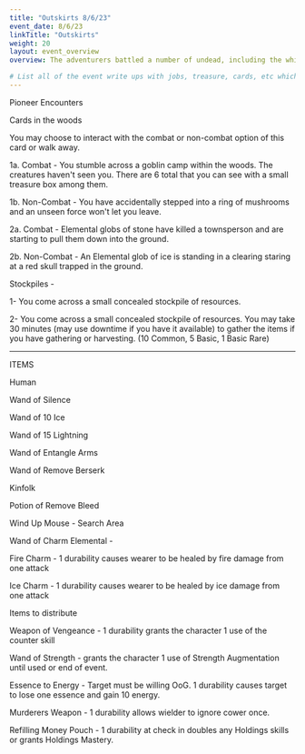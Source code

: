 ```yaml
---
title: "Outskirts 8/6/23"
event_date: 8/6/23
linkTitle: "Outskirts"
weight: 20
layout: event_overview
overview: The adventurers battled a number of undead, including the white bone.  This combat was difficult and almost killed some of the town.  The adventurers feel the white bone is too powerful for them to deal with currently.  A number of random townsfolk traveled to the outskirts to see what was going on.  A traveling merchant, Van Mullins was found to be a merchant of "sniffle shits" a blatant rip off of smelling salts.  Van Mullins was then determined to be a member of the thieves guild that created the doll golems to attack kinfolk and was interrogated.  During the interrogation and spirit showed up behind him and murdered him through a tattoo on his back.  The adventurers were able to fix a problem with the fire elementals (capturing lightning in a bottle) and an economic crisis by returning resources from a goblin camp to the craft guild.

# List all of the event write ups with jobs, treasure, cards, etc which can be used to generate the treasure and track the events.  They should probably be laid out similar to the schedule page.
---
```


Pioneer Encounters

Cards in the woods

You may choose to interact with the combat or non-combat option of this card or walk away.

1a. Combat - You stumble across a goblin camp within the woods.  The creatures haven't seen you.  There are 6 total that you can see with a small treasure box among them.

1b. Non-Combat - You have accidentally stepped into a ring of mushrooms and an unseen force won't let you leave.

2a. Combat - Elemental globs of stone have killed a townsperson and are starting to pull them down into the ground.

2b. Non-Combat - An Elemental glob of ice is standing in a clearing staring at a red skull trapped in the ground.

Stockpiles -

1- You come across a small concealed stockpile of resources.  

2- You come across a small concealed stockpile of resources.  You may take 30 minutes (may use downtime if you have it available) to gather the items if you have gathering or harvesting. (10 Common, 5 Basic, 1 Basic Rare)

---





ITEMS

Human

Wand of Silence

Wand of 10 Ice

Wand of 15 Lightning

Wand of Entangle Arms

Wand of Remove Berserk

Kinfolk

Potion of Remove Bleed

Wind Up Mouse - Search Area

Wand of Charm Elemental -

Fire Charm - 1 durability causes wearer to be healed by fire damage from one attack

Ice Charm - 1 durability causes wearer to be healed by ice damage from one attack

Items to distribute

Weapon of Vengeance - 1 durability grants the character 1 use of the counter skill

Wand of Strength - grants the character 1 use of Strength Augmentation until used or end of event.

Essence to Energy - Target must be willing OoG. 1 durability causes target to lose one essence and gain 10 energy.

Murderers Weapon - 1 durability allows wielder to ignore cower once.

Refilling Money Pouch - 1 durability at check in doubles any Holdings skills or grants Holdings Mastery.













